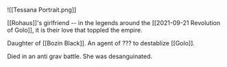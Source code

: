 ![[Tessana Portrait.png]]

[[Rohaus]]'s girlfriend -- in the legends around the [[2021-09-21 Revolution of Golo]], it is their love that toppled the empire.

Daughter of [[Bozin Black]]. An agent of ??? to destablize [[Golo]].

Died in an anti grav battle. She was desanguinated.
